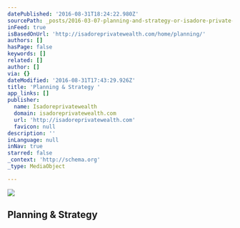 ```yaml
---
datePublished: '2016-08-31T18:24:22.980Z'
sourcePath: _posts/2016-03-07-planning-and-strategy-or-isadore-private-wealth.md
inFeed: true
isBasedOnUrl: 'http://isadoreprivatewealth.com/home/planning/'
authors: []
hasPage: false
keywords: []
related: []
author: []
via: {}
dateModified: '2016-08-31T17:43:29.926Z'
title: 'Planning & Strategy '
app_links: []
publisher:
  name: Isadoreprivatewealth
  domain: isadoreprivatewealth.com
  url: 'http://isadoreprivatewealth.com'
  favicon: null
description: ''
inLanguage: null
inNav: true
starred: false
_context: 'http://schema.org'
_type: MediaObject

---
```

<article style=""><img src="https://s3-us-west-2.amazonaws.com/the-grid-img/p/3af3556a1f3e07662557f23cbc259e81d5370d4f.jpg" /><h1>Planning &amp; Strategy </h1></article>